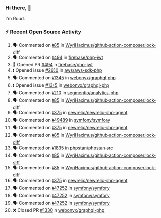 ### Hi there, 👋

I'm Ruud.
 
### :zap: Recent Open Source Activity

<!--START_SECTION:activity-->
1. 🗣 Commented on [#85](https://github.com/WyriHaximus/github-action-composer.lock-diff/issues/85) in [WyriHaximus/github-action-composer.lock-diff](https://github.com/WyriHaximus/github-action-composer.lock-diff)
2. 🗣 Commented on [#494](https://github.com/firebase/php-jwt/issues/494) in [firebase/php-jwt](https://github.com/firebase/php-jwt)
3. 💪 Opened PR [#494](https://github.com/firebase/php-jwt/pull/494) in [firebase/php-jwt](https://github.com/firebase/php-jwt)
4. ❗️ Opened issue [#2660](https://github.com/aws/aws-sdk-php/issues/2660) in [aws/aws-sdk-php](https://github.com/aws/aws-sdk-php)
5. 🗣 Commented on [#1345](https://github.com/webonyx/graphql-php/issues/1345) in [webonyx/graphql-php](https://github.com/webonyx/graphql-php)
6. ❗️ Opened issue [#1345](https://github.com/webonyx/graphql-php/issues/1345) in [webonyx/graphql-php](https://github.com/webonyx/graphql-php)
7. 🗣 Commented on [#210](https://github.com/segmentio/analytics-php/issues/210) in [segmentio/analytics-php](https://github.com/segmentio/analytics-php)
8. 🗣 Commented on [#85](https://github.com/WyriHaximus/github-action-composer.lock-diff/issues/85) in [WyriHaximus/github-action-composer.lock-diff](https://github.com/WyriHaximus/github-action-composer.lock-diff)
9. 🗣 Commented on [#375](https://github.com/newrelic/newrelic-php-agent/issues/375) in [newrelic/newrelic-php-agent](https://github.com/newrelic/newrelic-php-agent)
10. 🗣 Commented on [#49489](https://github.com/symfony/symfony/issues/49489) in [symfony/symfony](https://github.com/symfony/symfony)
11. 🗣 Commented on [#375](https://github.com/newrelic/newrelic-php-agent/issues/375) in [newrelic/newrelic-php-agent](https://github.com/newrelic/newrelic-php-agent)
12. 🗣 Commented on [#85](https://github.com/WyriHaximus/github-action-composer.lock-diff/issues/85) in [WyriHaximus/github-action-composer.lock-diff](https://github.com/WyriHaximus/github-action-composer.lock-diff)
13. 🗣 Commented on [#1835](https://github.com/phpstan/phpstan-src/issues/1835) in [phpstan/phpstan-src](https://github.com/phpstan/phpstan-src)
14. 🗣 Commented on [#85](https://github.com/WyriHaximus/github-action-composer.lock-diff/issues/85) in [WyriHaximus/github-action-composer.lock-diff](https://github.com/WyriHaximus/github-action-composer.lock-diff)
15. 🗣 Commented on [#85](https://github.com/WyriHaximus/github-action-composer.lock-diff/issues/85) in [WyriHaximus/github-action-composer.lock-diff](https://github.com/WyriHaximus/github-action-composer.lock-diff)
16. 🗣 Commented on [#375](https://github.com/newrelic/newrelic-php-agent/issues/375) in [newrelic/newrelic-php-agent](https://github.com/newrelic/newrelic-php-agent)
17. 🗣 Commented on [#47252](https://github.com/symfony/symfony/issues/47252) in [symfony/symfony](https://github.com/symfony/symfony)
18. 🗣 Commented on [#47252](https://github.com/symfony/symfony/issues/47252) in [symfony/symfony](https://github.com/symfony/symfony)
19. 🗣 Commented on [#47252](https://github.com/symfony/symfony/issues/47252) in [symfony/symfony](https://github.com/symfony/symfony)
20. ❌ Closed PR [#1330](https://github.com/webonyx/graphql-php/pull/1330) in [webonyx/graphql-php](https://github.com/webonyx/graphql-php)
<!--END_SECTION:activity-->
